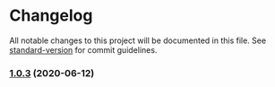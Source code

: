 # Changelog

All notable changes to this project will be documented in this file. See [standard-version](https://github.com/conventional-changelog/standard-version) for commit guidelines.

### [1.0.3](https://github.com/packdigital/babel-preset-ripperoni/compare/v1.0.2...v1.0.3) (2020-06-12)

